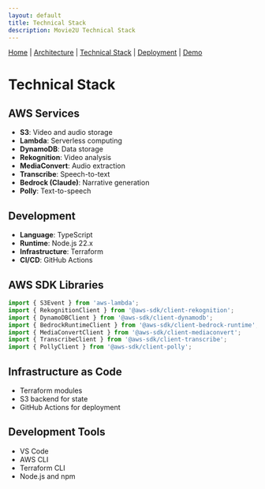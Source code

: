 ```yaml
---
layout: default
title: Technical Stack
description: Movie2U Technical Stack
---
```


[Home](./README.md) | 
[Architecture](./architecture.md) | 
[Technical Stack](./technical-stack.md) | 
[Deployment](./deployment.md) | 
[Demo](./demo.md)

# Technical Stack

## AWS Services
- **S3**: Video and audio storage
- **Lambda**: Serverless computing
- **DynamoDB**: Data storage
- **Rekognition**: Video analysis
- **MediaConvert**: Audio extraction
- **Transcribe**: Speech-to-text
- **Bedrock (Claude)**: Narrative generation
- **Polly**: Text-to-speech

## Development
- **Language**: TypeScript
- **Runtime**: Node.js 22.x
- **Infrastructure**: Terraform
- **CI/CD**: GitHub Actions

## AWS SDK Libraries
```typescript
import { S3Event } from 'aws-lambda';
import { RekognitionClient } from '@aws-sdk/client-rekognition';
import { DynamoDBClient } from '@aws-sdk/client-dynamodb';
import { BedrockRuntimeClient } from '@aws-sdk/client-bedrock-runtime';
import { MediaConvertClient } from '@aws-sdk/client-mediaconvert';
import { TranscribeClient } from '@aws-sdk/client-transcribe';
import { PollyClient } from '@aws-sdk/client-polly';
```

## Infrastructure as Code
- Terraform modules
- S3 backend for state
- GitHub Actions for deployment

## Development Tools
- VS Code
- AWS CLI
- Terraform CLI
- Node.js and npm